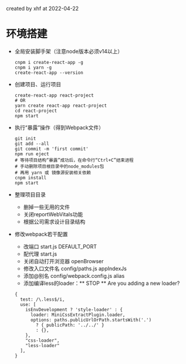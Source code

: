 created by xhf at 2022-04-22

# 环境搭建

- 全局安装脚手架（注意node版本必须v14以上）
  ```
  cnpm i create-react-app -g
  cnpm i yarn -g
  create-react-app --version
  ```

- 创建项目、运行项目
  ```
  create-react-app react-project
  # OR
  yarn create react-app react-project
  cd react-project
  npm start
  ```
- 执行“暴露”操作（得到Webpack文件）
  ```
  git init
  git add --all
  git commit -m 'first commit'
  npm run eject
  # 等待项目结构“暴露”成功后，在命令行“Ctrl+C”结束进程
  # 手动删除项目根目录中的node_modules包
  # 再用 yarn 或 镜像源安装相关依赖
  cnpm install
  npm start
  ```
- 整理项目目录
  - 删掉一些无用的文件
  - 关闭reportWebVitals功能
  - 根据公司需求设计目录结构

- 修改webpack若干配置
  - 改端口 start.js  DEFAULT_PORT
  - 配代理 start.js
  - 关闭自动打开浏览器 openBrowser
  - 修改入口文件名  config/paths.js  appIndexJs
  - 添加@别名 config/webpack.config.js  alias
  - 添加编译less的loader：** STOP ** Are you adding a new loader?
  ```
  {
    test: /\.less$/i,
    use: [
      isEnvDevelopment ? 'style-loader' : {
        loader: MiniCssExtractPlugin.loader,
        options: paths.publicUrlOrPath.startsWith('.')
          ? { publicPath: '../../' }
          : {},
      },
      "css-loader",
      "less-loader"
    ],
  }
  ```

